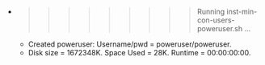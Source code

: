 * >>>>>>>>> Running inst-min-con-users-poweruser.sh ...
  * Created poweruser: Username/pwd = poweruser/poweruser.
  * Disk size = 1672348K. Space Used = 28K. Runtime = 00:00:00:00.
